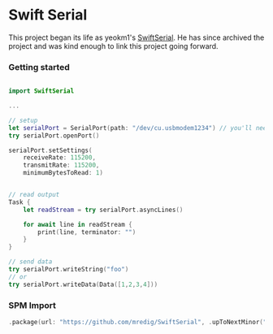 # Swift Serial

This project began its life as yeokm1's [SwiftSerial](https://github.com/yeokm1/SwiftSerial). He has since archived the project and was kind enough to link this project going forward.

### Getting started

```swift

import SwiftSerial

...

// setup
let serialPort = SerialPort(path: "/dev/cu.usbmodem1234") // you'll need to find the correct device on your own, but this is what it will resemble on a mac
try serialPort.openPort()

serialPort.setSettings(
	receiveRate: 115200,
	transmitRate: 115200,
	minimumBytesToRead: 1)


// read output
Task {
	let readStream = try serialPort.asyncLines()

	for await line in readStream {
		print(line, terminator: "")
	}
}

// send data
try serialPort.writeString("foo")
// or
try serialPort.writeData(Data([1,2,3,4]))
```

### SPM Import
```swift
.package(url: "https://github.com/mredig/SwiftSerial", .upToNextMinor("1.0.0")
```
